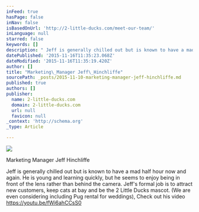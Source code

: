 ```yaml
---
inFeed: true
hasPage: false
inNav: false
isBasedOnUrl: 'http://2-little-ducks.com/meet-our-team/'
inLanguage: null
starred: false
keywords: []
description: " Jeff is generally chilled out but is known to have a mad half hour now and again.\_He is young and\_learning quickly, but he see"
datePublished: '2015-11-16T11:35:23.068Z'
dateModified: '2015-11-16T11:35:19.420Z'
author: []
title: "Marketing\_Manager Jeff\_Hinchliffe"
sourcePath: _posts/2015-11-10-marketing-manager-jeff-hinchliffe.md
published: true
authors: []
publisher:
  name: 2-little-ducks.com
  domain: 2-little-ducks.com
  url: null
  favicon: null
_context: 'http://schema.org'
_type: Article

---
```

![](https://the-grid-user-content.s3-us-west-2.amazonaws.com/ac19dadf-9574-4c82-a3eb-46432779be29.jpg)

Marketing Manager Jeff Hinchliffe 

Jeff is generally chilled out but is known to have a mad half hour now and again. He is young and learning quickly, but he seems to enjoy being in front of the lens rather than behind the camera. Jeff's formal job is to attract new customers, keep cats at bay and be the 2 Little Ducks mascot. (We are even considering including Pug rental for weddings), Check out his video 
[https://youtu.be/fWi6ahCCsS0 ][0]

[0]: https://youtu.be/fWi6ahCCsS0